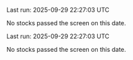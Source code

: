

Last run: 2025-09-29 22:27:03 UTC

No stocks passed the screen on this date.


Last run: 2025-09-29 22:27:03 UTC

No stocks passed the screen on this date.

